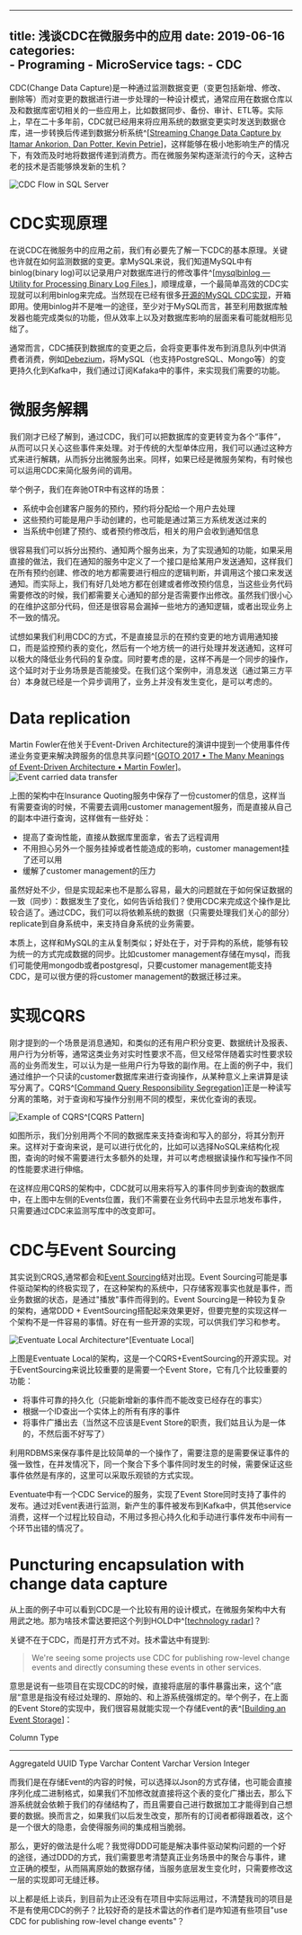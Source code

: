 
---
title: 浅谈CDC在微服务中的应用
date: 2019-06-16
categories:  
    - Programing
    - MicroService
tags:
	- CDC
---
CDC(Change Data Capture)是一种通过监测数据变更（变更包括新增、修改、删除等）而对变更的数据进行进一步处理的一种设计模式，通常应用在数据仓库以及和数据库密切相关的一些应用上，比如数据同步、备份、审计、ETL等。实际上，早在二十多年前，CDC就已经用来将应用系统的数据变更实时发送到数据仓库，进一步转换后传递到数据分析系统^[[Streaming Change Data Capture by Itamar Ankorion, Dan Potter, Kevin Petrie](https://www.oreilly.com/library/view/streaming-change-data/9781492032526/ch01.html)]，这样能够在极小地影响生产的情况下，有效而及时地将数据传递到消费方。而在微服务架构逐渐流行的今天，这种古老的技术是否能够焕发新的生机？

![CDC Flow in SQL Server](/images/cdc_flow.png)
<!-- more -->
# CDC实现原理
在说CDC在微服务中的应用之前，我们有必要先了解一下CDC的基本原理。关键也许就在如何监测数据的变更。拿MySQL来说，我们知道MySQL中有binlog(binary log)可以记录用户对数据库进行的修改事件^[[mysqlbinlog — Utility for Processing Binary Log Files
](https://dev.mysql.com/doc/refman/5.6/en/mysqlbinlog.html)]，顺理成章，一个最简单高效的CDC实现就可以利用binlog来完成。当然现在已经有很多[开源的MySQL CDC实现](https://github.com/wushujames/mysql-cdc-projects/wiki)，开箱即用。使用binlog并不是唯一的途径，至少对于MySQL而言，甚至利用数据库触发器也能完成类似的功能，但从效率上以及对数据库影响的层面来看可能就相形见绌了。

通常而言，CDC捕获到数据库的变更之后，会将变更事件发布到消息队列中供消费者消费，例如[Debezium](https://debezium.io/docs/tutorial/#what_is_debezium)，将MySQL（也支持PostgreSQL、Mongo等）的变更持久化到Kafka中，我们通过订阅Kafaka中的事件，来实现我们需要的功能。

# 微服务解耦
我们刚才已经了解到，通过CDC，我们可以把数据库的变更转变为各个“事件”，从而可以只关心这些事件来处理。对于传统的大型单体应用，我们可以通过这种方式来进行解耦，从而拆分出微服务出来。同样，如果已经是微服务架构，有时候也可以运用CDC来简化服务间的调用。

举个例子，我们在奔驰OTR中有这样的场景：

* 系统中会创建客户服务的预约，预约将分配给一个用户去处理
* 这些预约可能是用户手动创建的，也可能是通过第三方系统发送过来的
* 当系统中创建了预约、或者预约修改后，相关的用户会收到通知信息

很容易我们可以拆分出预约、通知两个服务出来，为了实现通知的功能，如果采用直接的做法，我们在通知的服务中定义了一个接口是给某用户发送通知，这样我们在所有预约创建、修改的地方都需要进行相应的逻辑判断，并调用这个接口来发送通知。而实际上，我们有好几处地方都在创建或者修改预约信息，当这些业务代码需要修改的时候，我们都需要关心通知的部分是否需要作出修改。虽然我们很小心的在维护这部分代码，但还是很容易会漏掉一些地方的通知逻辑，或者出现业务上不一致的情况。

试想如果我们利用CDC的方式，不是直接显示的在预约变更的地方调用通知接口，而是监控预约表的变化，然后有一个地方统一的进行处理并发送通知，这样可以极大的降低业务代码的复杂度。同时要考虑的是，这样不再是一个同步的操作，这个延时对于业务场景是否能接受。在我们这个案例中，消息发送（通过第三方平台）本身就已经是一个异步调用了，业务上并没有发生变化，是可以考虑的。

# Data replication

Martin Fowler在他关于Event-Driven Architecture的演讲中提到一个使用事件传递业务变更来解决跨服务的信息共享问题^[[GOTO 2017 • The Many Meanings of Event-Driven Architecture • Martin Fowler](https://www.youtube.com/watch?v=STKCRSUsyP0)]。
![Event carried data transfer](/images/event_carried_state_transfer.png)

上图的架构中在Insurance Quoting服务中保存了一份customer的信息，这样当有需要查询的时候，不需要去调用customer management服务，而是直接从自己的副本中进行查询，这样做有一些好处：

* 提高了查询性能，直接从数据库里面拿，省去了远程调用
* 不用担心另外一个服务挂掉或者性能造成的影响，customer management挂了还可以用
* 缓解了customer management的压力

虽然好处不少，但是实现起来也不是那么容易，最大的问题就在于如何保证数据的一致（同步）：数据发生了变化，如何告诉给我们？使用CDC来完成这个操作是比较合适了。通过CDC，我们可以将依赖系统的数据（只需要处理我们关心的部分）replicate到自身系统中，来支持自身系统的业务需要。

本质上，这样和MySQL的主从复制类似；好处在于，对于异构的系统，能够有较为统一的方式完成数据的同步。比如customer management存储在mysql，而我们可能使用mongodb或者postgresql，只要customer management能支持CDC，是可以很方便的将customer management的数据迁移过来。

# 实现CQRS
刚才提到的一个场景是消息通知，和类似的还有用户积分变更、数据统计及报表、用户行为分析等，通常这类业务对实时性要求不高，但又经常伴随着实时性要求较高的业务而发生，可以认为是一些用户行为导致的副作用。在上面的例子中，我们通过维护一个只读的customer数据库来进行查询操作，从某种意义上来讲算是读写分离了。CQRS^[[Command Query Responsibility Segregation](https://martinfowler.com/bliki/CQRS.html)]正是一种读写分离的策略，对于查询和写操作分别用不同的模型，来优化查询的表现。

![Example of CQRS^[[CQRS Pattern](https://medium.com/eleven-labs/cqrs-pattern-c1d6f8517314)]](/images/CQRS_demo.png)

如图所示，我们分别用两个不同的数据库来支持查询和写入的部分，将其分割开来。这样对于查询来说，是可以进行优化的，比如可以选择NoSQL来结构化视图，查询的时候不需要进行太多额外的处理，并可以考虑根据读操作和写操作不同的性能要求进行伸缩。

在这样应用CQRS的架构中，CDC就可以用来将写入的事件同步到查询的数据库中，在上图中左侧的Events位置，我们不需要在业务代码中去显示地发布事件，只需要通过CDC来监测写库中的改变即可。

# CDC与Event Sourcing

其实说到CRQS,通常都会和[Event Sourcing](https://martinfowler.com/eaaDev/EventSourcing.html)结对出现。Event Sourcing可能是事件驱动架构的终极实现了，在这种架构的系统中，只存储客观事实也就是事件，而业务数据的状态，是通过"播放"事件而得到的。Event Sourcing是一种较为复杂的架构，通常DDD + EventSourcing搭配起来效果更好，但要完整的实现这样一个架构不是一件容易的事情。好在有一些开源的实现，可以供我们学习和参考。

![Eventuate Local Architecture^[[Eventuate Local](https://github.com/eventuate-local/eventuate-local)]](https://raw.githubusercontent.com/eventuate-local/eventuate-local/master/i/Eventuate%20Local%20Big%20Picture.png)

上图是Eventuate Local的架构，这是一个CQRS+EventSourcing的开源实现。对于EventSourcing来说比较重要的是需要一个Event Store，它有几个比较重要的功能：

* 将事件可靠的持久化（只能新增新的事件而不能改变已经存在的事实）
* 根据一个ID查出一个实体上的所有有序的事件
* 将事件广播出去（当然这不应该是Event Store的职责，我们姑且认为是一体的，不然后面不好写了）

利用RDBMS来保存事件是比较简单的一个操作了，需要注意的是需要保证事件的强一致性，在并发情况下，同一个聚合下多个事件同时发生的时候，需要保证这些事件依然是有序的，这里可以采取乐观锁的方式实现。

Eventuate中有一个CDC Service的服务，实现了Event Store同时支持了事件的发布。通过对Event表进行监测，新产生的事件被发布到Kafka中，供其他service消费，这样一个过程比较自动，不用过多担心持久化和手动进行事件发布中间有一个环节出错的情况了。

# Puncturing encapsulation with change data capture

从上面的例子中可以看到CDC是一个比较有用的设计模式，在微服务架构中大有用武之地。那为啥技术雷达要把这个列到HOLD中^[[technology radar](https://www.thoughtworks.com/cn/radar/techniques)]？

关键不在于CDC，而是打开方式不对。技术雷达中有提到:

>We're seeing some projects use CDC for publishing row-level change events and directly consuming these events in other services.

意思是说有一些项目在实现CDC的时候，直接将底层的事件暴露出来，这个”底层“意思是指没有经过处理的、原始的、和上游系统强绑定的。举个例子，在上面的Event Store的实现中，我们很容易就能实现一个存储Event的表^[[Building an Event Storage](https://cqrs.wordpress.com/documents/building-event-storage/)]：

Column         Type
-------------- -----------
AggregateId    UUID
Type           Varchar
Content        Varchar
Version        Integer

而我们是在存储Event的内容的时候，可以选择以Json的方式存储，也可能会直接序列化成二进制格式，如果我们不加修改就直接将这个表的变化广播出去，那么下游系统就会依赖于我们的存储结构了，而且需要自己进行数据加工才能得到自己想要的数据。换而言之，如果我们以后发生改变，那所有的订阅者都得跟着改，这个是一个很大的隐患，会使得服务间的集成相当脆弱。

那么，更好的做法是什么呢？我觉得DDD可能是解决事件驱动架构问题的一个好的途径，通过DDD的方式，我们需要思考清楚真正业务场景中的聚合与事件，建立正确的模型，从而隔离原始的数据存储，当服务底层发生变化时，只需要修改这一层的实现即可无缝迁移。

以上都是纸上谈兵，到目前为止还没有在项目中实际运用过，不清楚我司的项目是不是有使用CDC的例子？比较好奇的是技术雷达的作者们是咋知道有些项目"use CDC for publishing row-level change events"？